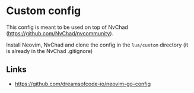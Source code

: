 # Custom config

This config is meant to be used on top of NvChad (https://github.com/NvChad/nvcommunity).

Install Neovim, NvChad and clone the config in the `lua/custom` directory (it is already in the NvChad .gitignore)

## Links
- https://github.com/dreamsofcode-io/neovim-go-config


